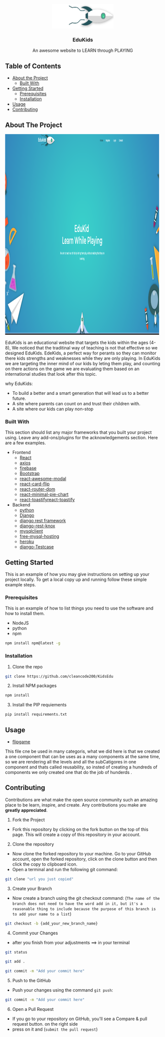 
<p align="center">
  <a href="https://github.com/othneildrew/Best-README-Template">
    <img src="logo-rocket.png" alt="Logo" width="200" height="80">
  </a>

  <h3 align="center">EduKids</h3>

  <p align="center">
    An awesome website to LEARN through PLAYING
    
  </p>
</p>



<!-- TABLE OF CONTENTS -->
## Table of Contents

* [About the Project](#about-the-project)
  * [Built With](#built-with)
* [Getting Started](#getting-started)
  * [Prerequisites](#prerequisites)
  * [Installation](#installation)
* [Usage](#usage)
* [Contributing](#contributing)




<!-- ABOUT THE PROJECT -->
## About The Project
<img src="home.png" alt="Logo" width="500" height="650">

EduKids is an educational website that targets the kids within the ages (4-8), We noticed that the traditinal way of teaching is not that effective
so we designed EduKids.
EdeKids, a perfect way for perants so they can monitor there kids strengths and weaknesses while they are only playing.
In EduKids we are targeting the inner mind of our kids by leting them play, and counting on there actions on the game we are evaluating them based on an international studies that look after this topic.  


why EduKids:
* To build a better and a smart generation that will lead us to a better future.
* A site where parents can count on and trust their children with.
* A site where our kids can play non-stop



### Built With
This section should list any major frameworks that you built your project using. Leave any add-ons/plugins for the acknowledgements section. Here are a few examples.
* Frontend
  * [React](https://reactjs.org/)
  * [axios](https://www.npmjs.com/package/axios)
  * [firebase](https://firebase.google.com/)
  * [Bootstrap](https://getbootstrap.com)
  * [react-awesome-modal](https://www.npmjs.com/package/react-awesome-modal)
  * [react-card-flip](https://www.npmjs.com/package/react-card-flip)
  * [react-router-dom](https://www.npmjs.com/package/react-router-dom)
  * [react-minimal-pie-chart](https://www.npmjs.com/package/react-minimal-pie-chart)
  * [react-toastifyreact-toastify](https://www.npmjs.com/package/react-toastify)
* Backend
  * [python](https://www.python.org/)
  * [Django](https://www.djangoproject.com/)
  * [django rest framework](https://www.django-rest-framework.org/)
  * [django-rest-knox](https://james1345.github.io/django-rest-knox/installation/)
  * [mysqlclient](https://pypi.org/project/mysqlclient/)
  * [free-mysql-hosting](https://remotemysql.com/)
  * [heroku](https://www.heroku.com/)
  * [django-Testcase](https://docs.djangoproject.com/en/2.2/topics/testing/overview/)




<!-- GETTING STARTED -->
## Getting Started

This is an example of how you may give instructions on setting up your project locally.
To get a local copy up and running follow these simple example steps.

### Prerequisites

This is an example of how to list things you need to use the software and how to install them.
* NodeJS
* python
* npm
```sh
npm install npm@latest -g
```


### Installation

1. Clone the repo
```sh
git clone https://github.com/cleancode200/KidsEdu
```
2. Install NPM packages
```sh
npm install
```
3. Install the PIP requiements
```sh
pip install requirements.txt
```

<!-- USAGE EXAMPLES -->
## Usage

* [flipgame](https://github.com/cleancode200/KidsEdu/blob/master/back/frontend/src/flipgame.js) 

This file cne be used in many categoris, what we did here is that we created a one component that can be uses as a many components at the same time, so we are rendering all the levels and all the subCatigores in one component and thats called reusability, so insted of creating a hundreds of components we only created one that do the job of hunderds   .


<!-- CONTRIBUTING -->
## Contributing

Contributions are what make the open source community such an amazing place to be learn, inspire, and create. Any contributions you make are **greatly appreciated**.

1. Fork the Project
  * Fork this repository by clicking on the fork button on the top of this page. This will create a copy of this repository in your account.
2. Clone the repository
  * Now clone the forked repository to your machine. Go to your GitHub account, open the forked repository, click on the clone button and then click the copy to clipboard icon.
  * Open a terminal and run the following git command:
 ```sh
git clone "url you just copied"
```
3. Create your Branch
  * Now create a branch using the git checkout command:
 (`The name of the branch does not need to have the word add in it, but it's a reasonable thing to include because the purpose of this branch is to add your name to a list`)
  ```sh
  git checkout -b {add_your_new_branch_name}
  ```
4. Commit your Changes 
  * after you finish from your adjustments ==> in your terminal 
```sh
git status
```
```sh
git add .
```
```sh
git commit -m "Add your commit here"
```
  
5. Push to the GitHub 
  * Push your changes using the command `git push`:
```sh
git commit -m "Add your commit here"
```
6. Open a Pull Request
  * If you go to your repository on GitHub, you'll see a Compare & pull request button. on the right side
  * press on it and (`submit the pull request`)



